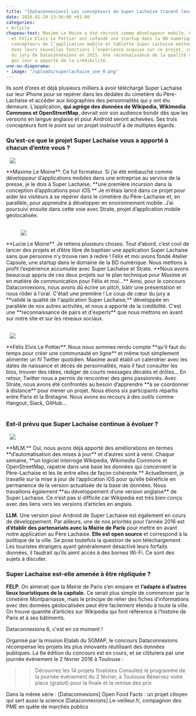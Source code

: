 ```yaml
---
title: "[Dataconnexions] Les concepteurs de Super Lachaise tracent leur route"
date: 2016-01-20 13:56:00 +01:00
categories:
- Article
chapeau-text: Maxime Le Moine a été recruté comme développeur mobile. Lucie Le Moine
  et Félix Elvis Le Pottier ont cofondé une startup dans la BD numérique. Les trois
  concepteurs de l’application mobile et tablette Super Lachaise mettent à profit
  dans leurs nouvelles fonctions l’expérience acquise sur ce projet, coup de cœur
  du jury de Dataconnexions en 2015. Une reconnaissance de la qualité de leurs travaux
  qui leur a apporté de la crédibilité.
une-ou-diaporama:
- image: "/uploads/superlachaise_une_0.png"
---
```


Ils sont d’ores et déjà plusieurs milliers à avoir téléchargé Super Lachaise sur leur iPhone pour se repérer dans les dédales du cimetière du Père-Lachaise et accéder aux biographies des personnalités qui y ont élu demeure. L’application, **qui agrège des données de Wikipedia, Wikimedia Commons et OpenStreetMap**, devrait voir son audience bondir dès que les versions en langue anglaise et pour Android seront achevées. Ses trois concepteurs font le point sur un projet instructif à de multiples égards.

 

### Qu’est-ce que le projet Super Lachaise vous a apporté à chacun d’entre vous ?

<figure class='image-right' style='width: 40%; margin-left: 10px;'><img src="/uploads/maxime-le-moine.png"/></figure> **Maxime Le Moine**. Ce fut formateur. Si j’ai été embauché comme développeur d’applications mobiles dans une entreprise au service de la presse, je le dois à Super Lachaise, **une première incursion dans la conception d’applications pour iOS.** Je m’étais lancé dans ce projet pour aider les visiteurs à se repérer dans le cimetière du Père-Lachaise et, en parallèle, pour apprendre à développer en environnement mobile. J’ai poursuivi ensuite dans cette voie avec Strate, projet d’application mobile géolocalisée.
<br>
<br>
<figure class='image-left' style='width: 40%; margin-right: 10px;'><img src="/uploads/lucie-le-moine.png"/></figure> **Lucie Le Moine**. Je retiens plusieurs choses. Tout d’abord, c’est cool de lancer des projets et d’être libre de baptiser une application Super Lachaise sans que personne n’y trouve rien à redire ! Félix et moi avons fondé Atelier Capsule, une startup dans le domaine de la BD numérique. Nous mettons à profit l’expérience accumulée avec Super Lachaise et Strate. **Nous avons beaucoup appris de ces deux projets sur le plan technique pour Maxime et en matière de communication pour Félix et moi…** Ainsi, pour le concours Dataconnexions, nous avons dû écrire un pitch, bâtir une présentation et nous rôder à l'oral. C'était une première ! Le coup de cœur du jury a **validé la qualité de l'application Super Lachaise,** développée en parallèle de nos autres activités, et nous a apporté de la crédibilité. C'est une **reconnaissance de pairs et d'experts** que nous mettons en avant sur notre site et sur les réseaux sociaux.
<br>
<br>
<figure class='image-right' style='width: 40%; margin-left: 10px;'><img src="/uploads/felix-elvis-le-pottier.png"/></figure> **Félix Elvis Le Pottier**. Nous nous sommes rendu compte **qu’il faut du temps pour créer une communauté en ligne** et même tout simplement alimenter un fil Twitter quotidien. Maxime avait établi un calendrier avec les dates de naissance et décès de personnalités, mais il faut consulter les bios, trouver des idées, rédiger de courts messages décalés et drôles… En retour, Twitter nous a permis de rencontrer des gens passionnés. Avec Strate, nous avons été confrontés au besoin d’apprendre **à se coordonner à distance** pour mener un projet. Nous étions six participants répartis entre Paris et la Bretagne. Nous avons eu recours à des outils comme Hangout, Slack, GitHub...
<br>
<br>


### Est-il prévu que Super Lachaise continue à évoluer ?

<figure class='image-right' style='width: 40%; margin-left: 10px;'><img src="/uploads/capture-ecran-appmobile.png"/></figure> **MLM.** Oui, nous avons déjà apporté des améliorations en termes **d’automatisation des mises à jour** et d’autres sont à venir. Chaque semaine, **un logiciel interroge Wikipedia, Wikimedia Commons et OpenStreetMap, rapatrie dans une base les données qui concernent le Père-Lachaise et les lie entre elles de façon cohérente.** Actuellement, je travaille sur la mise à jour de l’application iOS pour qu’elle bénéficie en permanence de la version actualisée de la base de données. Nous travaillons également **au développement d’une version anglaise** de Super Lachaise. Ce n’est pas si difficile car Wikipedia est très bien conçu avec des liens vers les versions d’articles en anglais.

**LLM.** Une version pour Android de Super Lachaise est également en cours de développement. Par ailleurs, une de nos priorités pour l’année 2016 est **d’établir des partenariats avec la Mairie de Paris** pour mettre en avant notre application au Père Lachaise. **Elle est open source** et correspond à la politique de la ville. Se pose toutefois la question de son téléchargement. Les touristes étrangers ayant généralement désactivé leurs forfaits données, il faudrait qu’ils aient accès à des bornes Wi-Fi. Ce sont des sujets à discuter.
 

### Super Lachaise est-elle amenée à être répliquée ?

**FELP.** On aimerait que la Mairie de Paris s’en empare et **l’adapte à d’autres lieux touristiques de la capitale.** Ce serait plus simple de commencer par le cimetière Montparnasse, mais le principe de relier des fiches d’informations avec des données géolocalisées peut être facilement étendu à toute la ville. On trouve quantité d’articles sur Wikipedia qui font référence à l’histoire de Paris et à ses bâtiments.


Dataconnexions 6, c'est en ce moment !



Organisé par la mission Etalab du SGMAP, le concours Dataconnexions récompense les projets les plus innovants réutilisant des données publiques. La 6e édition du concours est en cours, et se clôturera par une journée événement le 2 février 2016 à Toulouse :

>> Découvrez les 14 projets finalistes
>> Consultez le programme de la journée événement du 2 février, à Toulouse
>> Réservez votre place (gratuit) pour la finale et la remise des prix

 

Dans la même série :
[Dataconnexions] Open Food Facts : un projet citoyen qui sert aussi la science
[Dataconnexions] Le-veilleur.fr, compagnon des PME en quête de marchés publics
